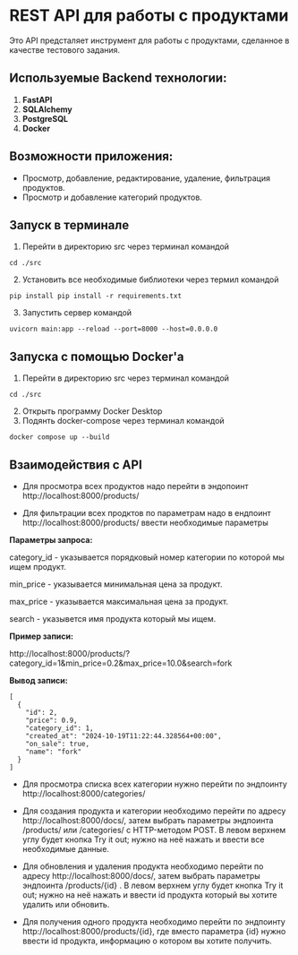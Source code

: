 # REST API для работы с продуктами

Это API предсталяет инструмент для работы с продуктами, сделанное в качестве  тестового задания.

## Используемые Backend технологии:
1. **FastAPI**  
2. **SQLAlchemy**  
3. **PostgreSQL**
4. **Docker**

## Возможности приложения:
- Просмотр, добавление, редактирование, удаление, фильтрация продуктов.
- Просмотр и добавление категорий продуктов.

## Запуск в терминале
1. Перейти в директорию src через терминал командой 
```
cd ./src
```
2. Установить все необходимые библиотеки через термил командой
```
pip install pip install -r requirements.txt
```
3. Запустить сервер командой
```
uvicorn main:app --reload --port=8000 --host=0.0.0.0
```


## Запуска с помощью Docker'а
1. Перейти в директорию src через терминал командой 
```
cd ./src
```
2. Открыть программу Docker Desktop
3. Подянть docker-compose через терминал командой
```
docker compose up --build
```

## Взаимодействия с API
- Для просмотра всех продуктов надо перейти в эндопоинт http://localhost:8000/products/
 
- Для фильтрации всех продктов по параметрам надо в ендпоинт http://localhost:8000/products/ ввести необходимые параметры
  
**Параметры запроса:**

   category_id - указывается порядковый номер категории по которой мы ищем продукт.
   
   min_price - указывается минимальная цена за продукт.
   
   max_price - указывается максимальная цена за продукт.
   
   search - указывется имя продукта который мы ищем.
    
**Пример записи:**

http://localhost:8000/products/?category_id=1&min_price=0.2&max_price=10.0&search=fork

**Вывод записи:**
```
[
  {
    "id": 2,
    "price": 0.9,
    "category_id": 1,
    "created_at": "2024-10-19T11:22:44.328564+00:00",
    "on_sale": true,
    "name": "fork"
  }
]
```
- Для просмотра списка всех категории нужно перейти по эндпоинту http://localhost:8000/categories/

- Для создания продукта и категории необходимо перейти по адресу http://localhost:8000/docs/, затем выбрать параметры эндпоинта /products/ или /categories/ с HTTP-методом POST. В левом верхнем углу будет кнопка Try it out; нужно на неё нажать и ввести все необходимые данные.

- Для обновления и удаления продукта необходимо перейти по адресу http://localhost:8000/docs/, затем выбрать параметры эндпоинта /products/{id} . В левом верхнем углу будет кнопка Try it out; нужно на неё нажать и ввести id продукта который вы хотите удалить или обновить.

- Для получения одного продукта необходимо перейти по эндпоинту http://localhost:8000/products/{id}, где вместо параметра {id} нужно ввести id продукта, информацию о котором вы хотите получить.

  
  
  

